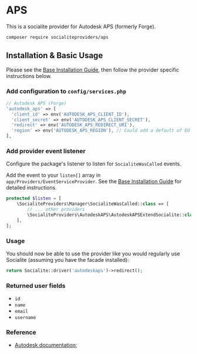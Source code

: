 # APS

This is a socialite provider for Autodesk APS (formerly Forge). 

```bash
composer require socialiteproviders/aps
```

## Installation & Basic Usage

Please see the [Base Installation Guide](https://socialiteproviders.com/usage/), then follow the provider specific instructions below.

### Add configuration to `config/services.php`

```php
// Autodesk APS (Forge)
'autodesk_aps' => [    
  'client_id' => env('AUTODESK_APS_CLIENT_ID'),  
  'client_secret' => env('AUTODESK_APS_CLIENT_SECRET'),  
  'redirect' => env('AUTODESK_APS_REDIRECT_URI'),
  'region' => env('AUTODESK_APS_REGION'), // Could add a default of EU or US
],
```

### Add provider event listener

Configure the package's listener to listen for `SocialiteWasCalled` events.

Add the event to your `listen[]` array in `app/Providers/EventServiceProvider`. See the [Base Installation Guide](https://socialiteproviders.com/usage/) for detailed instructions.

```php
protected $listen = [
    \SocialiteProviders\Manager\SocialiteWasCalled::class => [
        // ... other providers
        \SocialiteProviders\AutodeskAPS\AutodeskAPSExtendSocialite::class.'@handle',
    ],
];
```

### Usage

You should now be able to use the provider like you would regularly use Socialite (assuming you have the facade installed):

```php
return Socialite::driver('autodeskaps')->redirect();
```

### Returned user fields

- `id`
- `name`
- `email`
- `username`

### Reference

- [Autodesk documentation](https://aps.autodesk.com/en/docs/oauth/v1/tutorials/get-3-legged-token/);
